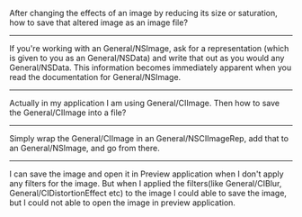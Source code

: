 After changing the effects of an image by reducing its size or saturation, how to save that altered image as an image file?

----

If you're working with an General/NSImage, ask for a representation (which is given to you as an General/NSData) and write that out as you would any General/NSData. This information becomes immediately apparent when you read the documentation for General/NSImage.

----
Actually in my application I am using General/CIImage. Then how to save the General/CIImage into a file?

----

Simply wrap the General/CIImage in an General/NSCIImageRep, add that to an General/NSImage, and go from there.

----

I can save the image and open it in Preview application when I don't apply any filters for the image. But when I applied the filters(like General/CIBlur, General/CIDistortionEffect etc) to the image I could able to save the image, but I could not able to open the image in preview application.
